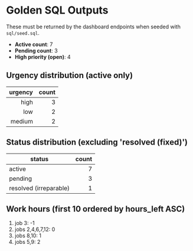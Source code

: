 # Golden SQL Outputs

These must be returned by the dashboard endpoints when seeded with `sql/seed.sql`.

- **Active count**: 7
- **Pending count**: 3
- **High priority (open)**: 4

## Urgency distribution (active only)
| urgency | count |
|--------:|------:|
| high    | 3     |
| low     | 2     |
| medium  | 2     |

## Status distribution (excluding 'resolved (fixed)')
| status                 | count |
|------------------------|------:|
| active                 | 7     |
| pending                | 3     |
| resolved (irreparable) | 1     |

## Work hours (first 10 ordered by hours_left ASC)
1) job 3: -1  
2) jobs 2,4,6,7,12: 0  
3) jobs 8,10: 1  
4) jobs 5,9: 2
